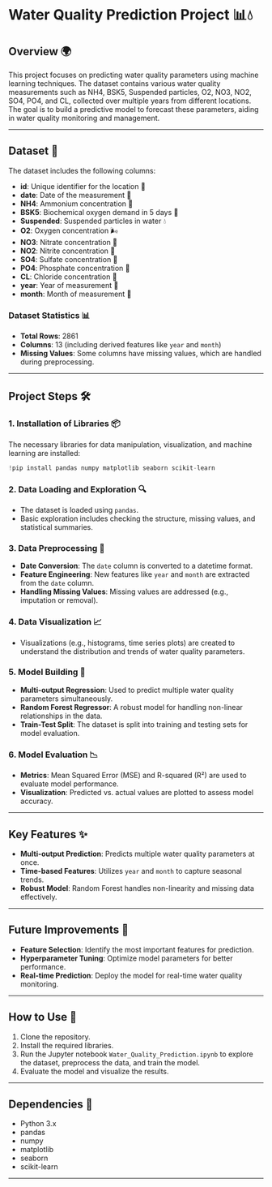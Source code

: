 # Water Quality Prediction Project 📊💧

## Overview 🌍
This project focuses on predicting water quality parameters using machine learning techniques. The dataset contains various water quality measurements such as NH4, BSK5, Suspended particles, O2, NO3, NO2, SO4, PO4, and CL, collected over multiple years from different locations. The goal is to build a predictive model to forecast these parameters, aiding in water quality monitoring and management.

---

## Dataset 📂
The dataset includes the following columns:
- **id**: Unique identifier for the location 📍
- **date**: Date of the measurement 📅
- **NH4**: Ammonium concentration 🧪
- **BSK5**: Biochemical oxygen demand in 5 days 🔬
- **Suspended**: Suspended particles in water 💧
- **O2**: Oxygen concentration 🌬️
- **NO3**: Nitrate concentration 🧪
- **NO2**: Nitrite concentration 🧪
- **SO4**: Sulfate concentration 🧪
- **PO4**: Phosphate concentration 🧪
- **CL**: Chloride concentration 🧪
- **year**: Year of measurement 📅
- **month**: Month of measurement 📅

### Dataset Statistics 📊
- **Total Rows**: 2861
- **Columns**: 13 (including derived features like `year` and `month`)
- **Missing Values**: Some columns have missing values, which are handled during preprocessing.

---

## Project Steps 🛠️

### 1. Installation of Libraries 📦
The necessary libraries for data manipulation, visualization, and machine learning are installed:
```python
!pip install pandas numpy matplotlib seaborn scikit-learn
```

### 2. Data Loading and Exploration 🔍
- The dataset is loaded using `pandas`.
- Basic exploration includes checking the structure, missing values, and statistical summaries.

### 3. Data Preprocessing 🧹
- **Date Conversion**: The `date` column is converted to a datetime format.
- **Feature Engineering**: New features like `year` and `month` are extracted from the `date` column.
- **Handling Missing Values**: Missing values are addressed (e.g., imputation or removal).

### 4. Data Visualization 📈
- Visualizations (e.g., histograms, time series plots) are created to understand the distribution and trends of water quality parameters.

### 5. Model Building 🤖
- **Multi-output Regression**: Used to predict multiple water quality parameters simultaneously.
- **Random Forest Regressor**: A robust model for handling non-linear relationships in the data.
- **Train-Test Split**: The dataset is split into training and testing sets for model evaluation.

### 6. Model Evaluation 📉
- **Metrics**: Mean Squared Error (MSE) and R-squared (R²) are used to evaluate model performance.
- **Visualization**: Predicted vs. actual values are plotted to assess model accuracy.

---

## Key Features ✨
- **Multi-output Prediction**: Predicts multiple water quality parameters at once.
- **Time-based Features**: Utilizes `year` and `month` to capture seasonal trends.
- **Robust Model**: Random Forest handles non-linearity and missing data effectively.

---

## Future Improvements 🚀
- **Feature Selection**: Identify the most important features for prediction.
- **Hyperparameter Tuning**: Optimize model parameters for better performance.
- **Real-time Prediction**: Deploy the model for real-time water quality monitoring.

---

## How to Use 🏁
1. Clone the repository.
2. Install the required libraries.
3. Run the Jupyter notebook `Water_Quality_Prediction.ipynb` to explore the dataset, preprocess the data, and train the model.
4. Evaluate the model and visualize the results.

---

## Dependencies 🧩
- Python 3.x
- pandas
- numpy
- matplotlib
- seaborn
- scikit-learn

---
